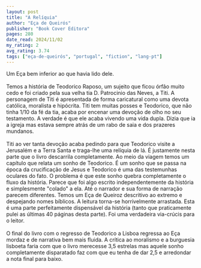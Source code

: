 ```yaml
---
layout: post
title: "A Relíquia"
author: "Eça de Queirós"
publisher: "Book Cover Editora"
pages: 280
date_read: 2024/11/02
my_rating: 2
avg_rating: 3.74
tags: ["eça-de-queirós", "portugal", "fiction", "lang-pt"]
---
```


Um Eça bem inferior ao que havia lido dele. <br/><br/>Temos a história de Teodorico Raposo, um sujeito que ficou órfão muito cedo e foi criado pela sua velha tia D. Patrocinio das Neves, a Titi. A personagem de Titi é apresentada de forma caricatural como uma devota católica, moralista e hipócrita. Titi tem muitas posses e Teodorico, que não tinha 1/10 da fé da tia, acaba por encenar uma devoção de olho no seu testamento. A verdade é que ele acaba vivendo uma vida dupla. Dizia que ia a igreja mas estava sempre atrás de um rabo de saia e dos prazeres mundanos. <br/><br/>Titi ao ver tanta devoção acaba pedindo para que Teodorico visite a Jerusalém e a Terra Santa e traga-lhe uma relíquia de lá. É justamente nesta parte que o livro descarrila completamente. Ao meio da viagem temos um capítulo que relata um sonho de Teodorico. É um sonho que se passa na época da crucificação de Jesus e Teodorico é uma das testemunhas oculares do fato. O problema é que este sonho quebra completamente o fluxo da história. Parece que foi algo escrito independentemente da história e simplesmente "colado" a ela. Até o narrador e sua forma de narração parecem diferentes. Temos um Eça de Queiroz descritivo ao extremo e despejando nomes bíblicos. A leitura torna-se horrivelmente arrastada. Esta é uma parte perfeitamente dispensável da história (tanto que praticamente pulei as últimas 40 páginas desta parte). Foi uma verdadeira via-crúcis para o leitor.<br/><br/>O final do livro com o regresso de Teodorico a Lisboa regressa ao Eça mordaz e de narrativa bem mais fluida. A crítica ao moralismo e a burguesia lisboeta faria com que o livro merecesse 3,5 estrelas mas aquele sonho completamente disparatado faz com que eu tenha de dar 2,5 e arredondar a nota final para baixo. 

